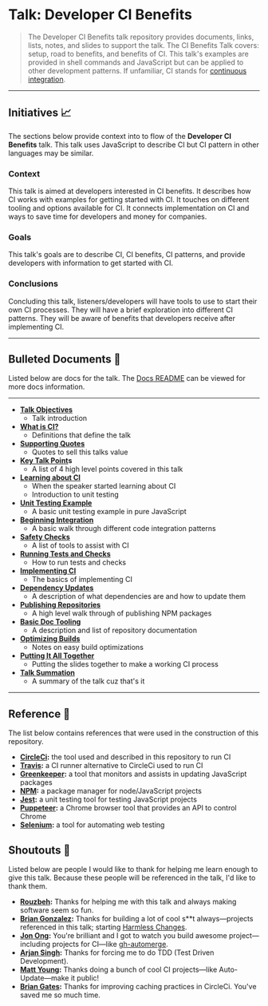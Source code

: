 # Talk: Developer CI Benefits

> The Developer CI Benefits talk repository provides documents, links, lists, notes, and slides to support the talk. The CI Benefits Talk covers: setup, road to benefits, and benefits of CI. This talk's examples are provided in shell commands and JavaScript but can be applied to other development patterns. If unfamiliar, CI stands for [continuous integration](https://en.wikipedia.org/wiki/Continuous_integration).

----

## Initiatives 📈

The sections below provide context into to flow of the **Developer CI Benefits** talk. This talk uses JavaScript to describe CI but CI pattern in other languages may be similar.

### Context

This talk is aimed at developers interested in CI benefits. It describes how CI works with examples for  getting started with CI. It touches on different tooling and options available for CI. It connects implementation on CI and ways to save time for developers and money for companies.

### Goals

This talk's goals are to describe CI, CI benefits, CI patterns, and provide developers with information to get started with CI.

### Conclusions

Concluding this talk, listeners/developers will have tools to use to start their own CI processes. They will have a brief exploration into different CI patterns. They will be aware of benefits that developers receive after implementing CI.

----

## Bulleted Documents 🔫

Listed below are docs for the talk. The [Docs README](https://github.com/yowainwright/developer-ci-benefits/blob/master/docs/README.md) can be viewed for more docs information.

----

- **[Talk Objectives](/#)**
  - Talk introduction
- **[What is CI?](/#)**
  - Definitions that define the talk
- **[Supporting Quotes](/#)**
  - Quotes to sell this talks value
- **[Key Talk Point](/#)s**
  - A list of 4 high level points covered in this talk
- **[Learning about CI](/#)**
  - When the speaker started learning about CI
  - Introduction to unit testing
- **[Unit Testing Example](/#)**
  - A basic unit testing example in pure JavaScript
- **[Beginning Integration](/#)**
  - A basic walk through different code integration patterns
- **[Safety Checks](/#)**
  - A list of tools to assist with CI
- **[Running Tests and Checks](/#)**
  - How to run tests and checks
- **[Implementing CI](/#)**
  - The basics of implementing CI
- **[Dependency Updates](/#)**
  - A description of what dependencies are and how to update them
- **[Publishing Repositories](/#)**
  - A high level walk through of publishing NPM packages
- **[Basic Doc Tooling](/#)**
  - A description and list of repository documentation
- **[Optimizing Builds](/#)**
  - Notes on easy build optimizations
- **[Putting It All Together](/#)**
  - Putting the slides together to make a working CI process
- **[Talk Summation](/#)**
  - A summary of the talk cuz that's it

----

## Reference 📝

The list below contains references that were used in the construction of this repository.

- **[CircleCi](https://circleci.com/):** the tool used and described in this repository to run CI
- **[Travis](https://travis-ci.org/):** a CI runner alternative to CircleCi used to run CI
- **[Greenkeeper](https://greenkeeper.io/):** a tool that monitors and assists in updating JavaScript packages
- **[NPM](https://www.npmjs.com/):** a package manager for node/JavaScript projects
- **[Jest](https://jestjs.io/):** a unit testing tool for testing JavaScript projects
- **[Puppeteer](https://pptr.dev/):** a Chrome browser tool that provides an API to control Chrome
- **[Selenium](https://github.com/SeleniumHQ/selenium/wiki/Getting-Started):** a tool for automating web testing

## Shoutouts 🙏

Listed below are people I would like to thank for helping me learn enough to give this talk. Because these people will be referenced in the talk, I'd like to thank them.

- **[Rouzbeh](https://github.com/rouzbeh84):** Thanks for helping me with this talk and always making software seem so fun.
- **[Brian Gonzalez](https://github.com/briangonzalez):** Thanks for building a lot of cool s**t always—projects referenced in this talk; starting [Harmless Changes](https://github.com/dollarshaveclub/harmless-changes).
- **[Jon Ong](http://github.com/jonathanong):** You're brilliant and I got to watch you build awesome project—including projects for CI—like [gh-automerge](https://github.com/jonathanong/gh-automerge).
- **[Arjan Singh](https://github.com/arjansingh):** Thanks for forcing me to do TDD (Test Driven Development).
- **[Matt Young](https://github.com/someguynamedmatt):** Thanks doing a bunch of cool CI projects—like Auto-Update—make it public!
- **[Brian Gates](https://github.com/brian-gates):** Thanks for improving caching practices in CircleCi. You've saved me so much time.
